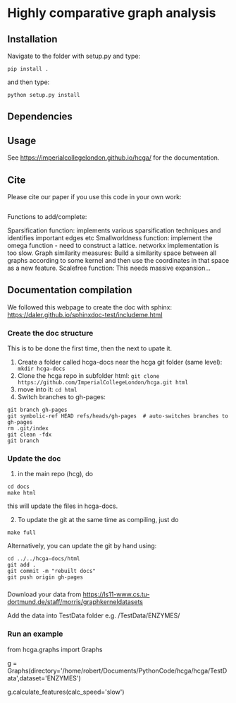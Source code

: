 # Highly comparative graph analysis


## Installation

Navigate to the folder with setup.py and type:

```pip install .```

and then type:

```python setup.py install```

## Dependencies


## Usage

See https://imperialcollegelondon.github.io/hcga/ for the documentation. 

## Cite

Please cite our paper if you use this code in your own work:

```

```

Functions to add/complete:

Sparsification function: implements various sparsification techniques and identifies important edges etc
Smallworldness function: implement the omega function - need to construct a lattice. networkx implementation is too slow.
Graph similarity measures: Build a similarity space between all graphs according to some kernel and then use the coordinates in that space
as a new feature.
Scalefree function: This needs massive expansion...


## Documentation compilation
We followed this webpage to create the doc with sphinx: https://daler.github.io/sphinxdoc-test/includeme.html

### Create the doc structure
This is to be done the first time, then the next to upate it. 
1) Create a folder called hcga-docs near the hcga git folder (same level):
``` mkdir hcga-docs```
2) Clone the hcga repo in subfolder html: 
```git clone https://github.com/ImperialCollegeLondon/hcga.git html```
3) move into it: 
```cd html```
4) Switch branches to gh-pages:
```
git branch gh-pages
git symbolic-ref HEAD refs/heads/gh-pages  # auto-switches branches to gh-pages
rm .git/index
git clean -fdx
git branch
```

### Update the doc
1) in the main repo (hcg), do
```
cd docs
make html
```
this will update the files in hcga-docs. 

2) To update the git at the same time as compiling, just do 
```
make full
```

Alternatively, you can update the git by hand using:
```
cd ../../hcga-docs/html
git add .
git commit -m "rebuilt docs"
git push origin gh-pages
```

###

Download your data from https://ls11-www.cs.tu-dortmund.de/staff/morris/graphkerneldatasets 

Add the data into TestData folder e.g. /TestData/ENZYMES/


### Run an example

from hcga.graphs import Graphs

g = Graphs(directory='/home/robert/Documents/PythonCode/hcga/hcga/TestData',dataset='ENZYMES')

g.calculate_features(calc_speed='slow')



